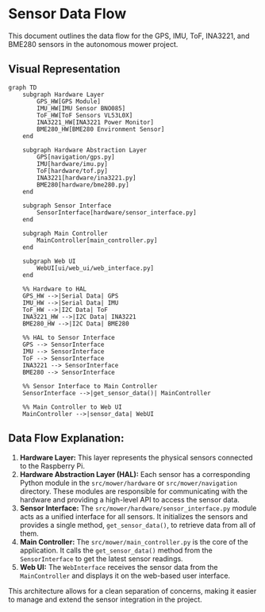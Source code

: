 # Sensor Data Flow

This document outlines the data flow for the GPS, IMU, ToF, INA3221, and BME280 sensors in the autonomous mower project.

## Visual Representation

```mermaid
graph TD
    subgraph Hardware Layer
        GPS_HW[GPS Module]
        IMU_HW[IMU Sensor BNO085]
        ToF_HW[ToF Sensors VL53L0X]
        INA3221_HW[INA3221 Power Monitor]
        BME280_HW[BME280 Environment Sensor]
    end

    subgraph Hardware Abstraction Layer
        GPS[navigation/gps.py]
        IMU[hardware/imu.py]
        ToF[hardware/tof.py]
        INA3221[hardware/ina3221.py]
        BME280[hardware/bme280.py]
    end

    subgraph Sensor Interface
        SensorInterface[hardware/sensor_interface.py]
    end

    subgraph Main Controller
        MainController[main_controller.py]
    end

    subgraph Web UI
        WebUI[ui/web_ui/web_interface.py]
    end

    %% Hardware to HAL
    GPS_HW -->|Serial Data| GPS
    IMU_HW -->|Serial Data| IMU
    ToF_HW -->|I2C Data| ToF
    INA3221_HW -->|I2C Data| INA3221
    BME280_HW -->|I2C Data| BME280

    %% HAL to Sensor Interface
    GPS --> SensorInterface
    IMU --> SensorInterface
    ToF --> SensorInterface
    INA3221 --> SensorInterface
    BME280 --> SensorInterface

    %% Sensor Interface to Main Controller
    SensorInterface -->|get_sensor_data()| MainController

    %% Main Controller to Web UI
    MainController -->|sensor_data| WebUI
```

## Data Flow Explanation:

1.  **Hardware Layer:** This layer represents the physical sensors connected to the Raspberry Pi.
2.  **Hardware Abstraction Layer (HAL):** Each sensor has a corresponding Python module in the `src/mower/hardware` or `src/mower/navigation` directory. These modules are responsible for communicating with the hardware and providing a high-level API to access the sensor data.
3.  **Sensor Interface:** The `src/mower/hardware/sensor_interface.py` module acts as a unified interface for all sensors. It initializes the sensors and provides a single method, `get_sensor_data()`, to retrieve data from all of them.
4.  **Main Controller:** The `src/mower/main_controller.py` is the core of the application. It calls the `get_sensor_data()` method from the `SensorInterface` to get the latest sensor readings.
5.  **Web UI:** The `WebInterface` receives the sensor data from the `MainController` and displays it on the web-based user interface.

This architecture allows for a clean separation of concerns, making it easier to manage and extend the sensor integration in the project.
